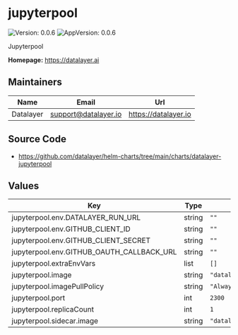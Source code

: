 # jupyterpool

![Version: 0.0.6](https://img.shields.io/badge/Version-0.0.6-informational?style=flat-square) ![AppVersion: 0.0.6](https://img.shields.io/badge/AppVersion-0.0.6-informational?style=flat-square)

Jupyterpool

**Homepage:** <https://datalayer.ai>

## Maintainers

| Name | Email | Url |
| ---- | ------ | --- |
| Datalayer | <support@datalayer.io> | <https://datalayer.io> |

## Source Code

* <https://github.com/datalayer/helm-charts/tree/main/charts/datalayer-jupyterpool>

## Values

| Key | Type | Default | Description |
|-----|------|---------|-------------|
| jupyterpool.env.DATALAYER_RUN_URL | string | `""` |  |
| jupyterpool.env.GITHUB_CLIENT_ID | string | `""` |  |
| jupyterpool.env.GITHUB_CLIENT_SECRET | string | `""` |  |
| jupyterpool.env.GITHUB_OAUTH_CALLBACK_URL | string | `""` |  |
| jupyterpool.extraEnvVars | list | `[]` |  |
| jupyterpool.image | string | `"datalayer/jupyterpool:0.0.8"` |  |
| jupyterpool.imagePullPolicy | string | `"Always"` |  |
| jupyterpool.port | int | `2300` |  |
| jupyterpool.replicaCount | int | `1` |  |
| jupyterpool.sidecar.image | string | `"datalayer/whoami:0.0.6"` |  |

